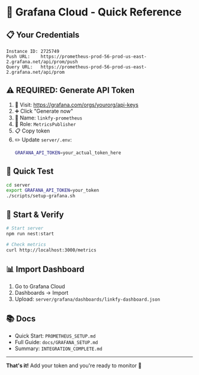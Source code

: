 # 🚀 Grafana Cloud - Quick Reference

## 📋 Your Credentials

```
Instance ID: 2725749
Push URL:    https://prometheus-prod-56-prod-us-east-2.grafana.net/api/prom/push
Query URL:   https://prometheus-prod-56-prod-us-east-2.grafana.net/api/prom
```

## ⚠️ REQUIRED: Generate API Token

1. 🔗 Visit: https://grafana.com/orgs/yourorg/api-keys
2. ➕ Click "Generate now"
3. 📝 Name: `linkfy-prometheus`
4. 🔐 Role: `MetricsPublisher`
5. 📋 Copy token
6. ✏️ Update `server/.env`:
   ```bash
   GRAFANA_API_TOKEN=your_actual_token_here
   ```

## 🧪 Quick Test

```bash
cd server
export GRAFANA_API_TOKEN=your_token
./scripts/setup-grafana.sh
```

## 🚀 Start & Verify

```bash
# Start server
npm run nest:start

# Check metrics
curl http://localhost:3000/metrics
```

## 📊 Import Dashboard

1. Go to Grafana Cloud
2. Dashboards → Import  
3. Upload: `server/grafana/dashboards/linkfy-dashboard.json`

## 📚 Docs

- Quick Start: `PROMETHEUS_SETUP.md`
- Full Guide: `docs/GRAFANA_SETUP.md`
- Summary: `INTEGRATION_COMPLETE.md`

---

**That's it!** Add your token and you're ready to monitor 🎉
